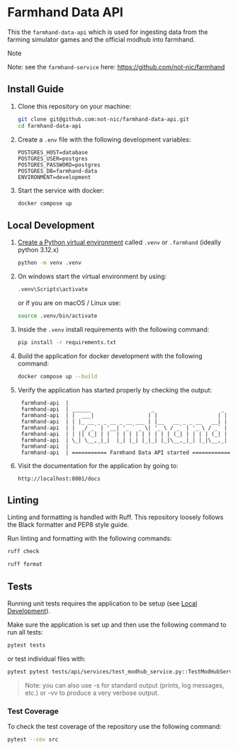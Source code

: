 # Farmhand Data API

This the `farmhand-data-api` which is used for ingesting data from the farming simulator games
and the official modhub into farmhand.

> [!NOTE]
> Note: see the `farmhand-service` here: https://github.com/not-nic/farmhand

## Install Guide
1. Clone this repository on your machine:
   ```bash
   git clone git@github.com:not-nic/farmhand-data-api.git
   cd farmhand-data-api
   ```
2. Create a `.env` file with the following development variables:
   ```plaintext
   POSTGRES_HOST=database
   POSTGRES_USER=postgres
   POSTGRES_PASSWORD=postgres
   POSTGRES_DB=farmhand-data
   ENVIRONMENT=development
   ```

3. Start the service with docker:
   ```bash
   docker compose up
   ```

## Local Development
1. [Create a Python virtual environment](https://packaging.python.org/guides/installing-using-pip-and-virtual-environments/) called `.venv` or `.farmhand` (ideally python 3.12.x)
   ```bash
   python -m venv .venv
   ```
2. On windows start the virtual environment by using:
   ```bash
   .venv\Scripts\activate
   ```
   or if you are on macOS / Linux use:
   ```bash
   source .venv/bin/activate
   ``` 
3. Inside the `.venv` install requirements with the following command:
   ```bash
   pip install -r requirements.txt
   ```
4. Build the application for docker development with the following command:
   ```bash
   docker compose up --build
   ```
5. Verify the application has started properly by checking the output:
   ```plaintext
    farmhand-api  |                                                  
    farmhand-api  | ______                   _                     _
    farmhand-api  | |  ___|                 | |                   | |
    farmhand-api  | | |_ __ _ _ __ _ __ ___ | |__   __ _ _ __   __| |
    farmhand-api  | |  _/ _` | '__| '_ ` _ \| '_ \ / _` | '_ \ / _` |
    farmhand-api  | | || (_| | |  | | | | | | | | | (_| | | | | (_| |
    farmhand-api  | \_| \__,_|_|  |_| |_| |_|_| |_|\__,_|_| |_|\__,_|
    farmhand-api  |
    farmhand-api  | =========== Farmhand Data API started ============
   ```
6. Visit the documentation for the application by going to:
   ```plaintext
   http://localhost:8001/docs
   ```

## Linting

Linting and formatting is handled with Ruff. This repository loosely follows the Black formatter and PEP8 style guide.

Run linting and formatting with the following commands:

```bash
ruff check
```

```bash
ruff format
```

## Tests

Running unit tests requires the application to be setup (see [Local Development](#local-development)).

Make sure the application is set up and then use the following command to run all tests:
```bash
pytest tests
```
or test individual files with:
```bash
pytest pytest tests/api/services/test_modhub_service.py::TestModHubService::test_scrape_mock_mod -s -vv 
```
> Note: you can also use -s for standard output (prints, log messages, etc.) or -vv to produce a very verbose output.

### Test Coverage

To check the test coverage of the repository use the following command:
```bash
pytest --cov src 
```
